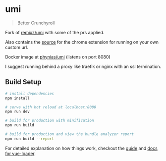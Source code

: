 # umi

> Better Crunchyroll


Fork of [remixz/umi](https://github.com/remixz/umi) with some of the prs applied.

Also contains the [source](/umi-chrome-extension) for the chrome extension for running on your own custom url.

Docker image at [phynias/umi](https://hub.docker.com/repository/docker/phynias/umi) (listens on port 8080)

I suggest running behind a proxy like traefik or nginx with an ssl termination.

## Build Setup

``` bash
# install dependencies
npm install

# serve with hot reload at localhost:8080
npm run dev

# build for production with minification
npm run build

# build for production and view the bundle analyzer report
npm run build --report
```

For detailed explanation on how things work, checkout the [guide](http://vuejs-templates.github.io/webpack/) and [docs for vue-loader](http://vuejs.github.io/vue-loader).
